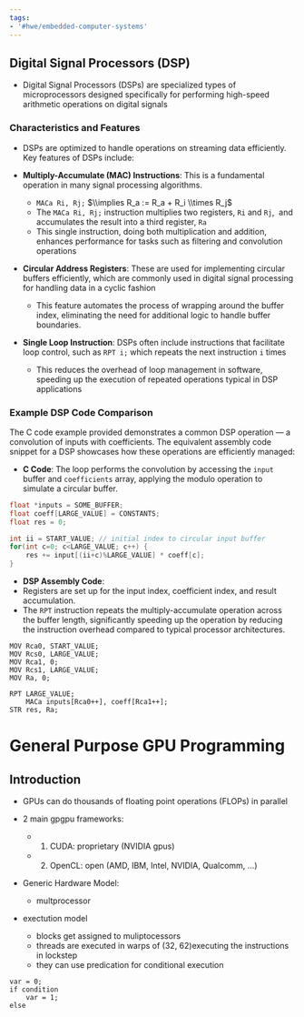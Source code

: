 ```yaml
---
tags:
- '#hwe/embedded-computer-systems'
---
```


## Digital Signal Processors (DSP)

- Digital Signal Processors (DSPs) are specialized types of microprocessors designed specifically for performing high-speed arithmetic operations on digital signals

### Characteristics and Features

- DSPs are optimized to handle operations on streaming data efficiently. Key features of DSPs include:

- **Multiply-Accumulate (MAC) Instructions**: This is a fundamental operation in many signal processing algorithms.

  - `MACa Ri, Rj;` $\\implies R_a := R_a + R_i \\times R_j$
  - The `MACa Ri, Rj;` instruction multiplies two registers, `Ri`​ and `Rj`, ​ and accumulates the result into a third register, `Ra`
  - This single instruction, doing both multiplication and addition, enhances performance for tasks such as filtering and convolution operations

- **Circular Address Registers**: These are used for implementing circular buffers efficiently, which are commonly used in digital signal processing for handling data in a cyclic fashion

  - This feature automates the process of wrapping around the buffer index, eliminating the need for additional logic to handle buffer boundaries.

- **Single Loop Instruction**: DSPs often include instructions that facilitate loop control, such as `RPT i;` which repeats the next instruction `i` times

  - This reduces the overhead of loop management in software, speeding up the execution of repeated operations typical in DSP applications

### Example DSP Code Comparison

The C code example provided demonstrates a common DSP operation — a convolution of inputs with coefficients. The equivalent assembly code snippet for a DSP showcases how these operations are efficiently managed:

- **C Code**: The loop performs the convolution by accessing the `input` buffer and `coefficients` array, applying the modulo operation to simulate a circular buffer.

```c
float *inputs = SOME_BUFFER; 
float coeff[LARGE_VALUE] = CONSTANTS;
float res = 0;

int ii = START_VALUE; // initial index to circular input buffer
for(int c=0; c<LARGE_VALUE; c++) {
	res += input[(ii+c)%LARGE_VALUE] * coeff[c];
}
```

- **DSP Assembly Code**:
- Registers are set up for the input index, coefficient index, and result accumulation.
- The `RPT` instruction repeats the multiply-accumulate operation across the buffer length, significantly speeding up the operation by reducing the instruction overhead compared to typical processor architectures.

```
MOV Rca0, START_VALUE;
MOV Rcs0, LARGE_VALUE;
MOV Rca1, 0;
MOV Rcs1, LARGE_VALUE;
MOV Ra, 0;

RPT LARGE_VALUE;
	MACa inputs[Rca0++], coeff[Rca1++];
STR res, Ra;
```

# General Purpose GPU Programming

## Introduction

- GPUs can do thousands of floating point operations (FLOPs) in parallel

- 2 main gpgpu frameworks:

  - 1. CUDA: proprietary (NVIDIA gpus)
  - 2. OpenCL: open (AMD, IBM, Intel, NVIDIA, Qualcomm, ...)

- Generic Hardware Model:

  - multprocessor

- exectution model

  - blocks get assigned to muliptocessors
  - threads are executed in warps of (32, 62)executing the instructions in lockstep
  - they can use predication for conditional execution

```
var = 0;
if condition
    var = 1;
else
```